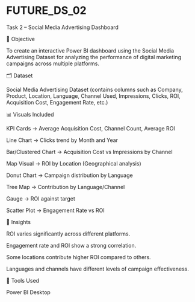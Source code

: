 # FUTURE_DS_02
Task 2 – Social Media Advertising Dashboard

📌 Objective

To create an interactive Power BI dashboard using the Social Media Advertising Dataset for analyzing the performance of digital marketing campaigns across multiple platforms.

🗂 Dataset

Social Media Advertising Dataset (contains columns such as Company, Product, Location, Language, Channel Used, Impressions, Clicks, ROI, Acquisition Cost, Engagement Rate, etc.)


📊 Visuals Included

KPI Cards → Average Acquisition Cost, Channel Count, Average ROI

Line Chart → Clicks trend by Month and Year

Bar/Clustered Chart → Acquisition Cost vs Impressions by Channel

Map Visual → ROI by Location (Geographical analysis)

Donut Chart → Campaign distribution by Language

Tree Map → Contribution by Language/Channel

Gauge → ROI against target

Scatter Plot → Engagement Rate vs ROI


🎯 Insights

ROI varies significantly across different platforms.

Engagement rate and ROI show a strong correlation.

Some locations contribute higher ROI compared to others.

Languages and channels have different levels of campaign effectiveness.


🚀 Tools Used

Power BI Desktop
